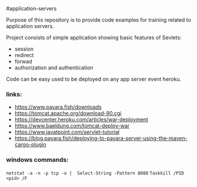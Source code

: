 #application-servers

Purpose of this repository is to provide code examples for training 
related to application servers.

Project consists of simple application showing basic features of Sevlets:
- session
- redirect
- forwad
- authorization and authentication

Code can be easy used to be deployed on any app server event heroku.

### links:
- https://www.payara.fish/downloads
- https://tomcat.apache.org/download-90.cgi
- https://devcenter.heroku.com/articles/war-deployment
- https://www.baeldung.com/tomcat-deploy-war
- https://www.javatpoint.com/servlet-tutorial
- https://blog.payara.fish/deploying-to-payara-server-using-the-maven-cargo-plugin

### windows commands:
 `netstat -a -n -p tcp -o |  Select-String -Pattern 8080`
 `Taskkill /PID <pid> /F`
 